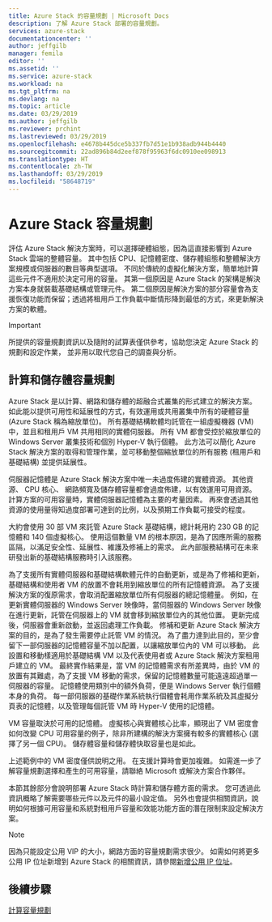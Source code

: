 ```yaml
---
title: Azure Stack 的容量規劃 | Microsoft Docs
description: 了解 Azure Stack 部署的容量規劃。
services: azure-stack
documentationcenter: ''
author: jeffgilb
manager: femila
editor: ''
ms.assetid: ''
ms.service: azure-stack
ms.workload: na
ms.tgt_pltfrm: na
ms.devlang: na
ms.topic: article
ms.date: 03/29/2019
ms.author: jeffgilb
ms.reviewer: prchint
ms.lastreviewed: 03/29/2019
ms.openlocfilehash: e4678b445dce5b337fb7d51e1b938adb944b4440
ms.sourcegitcommit: 22ad896b84d2eef878f95963f6dc0910ee098913
ms.translationtype: HT
ms.contentlocale: zh-TW
ms.lasthandoff: 03/29/2019
ms.locfileid: "58648719"
---
```

# <a name="azure-stack-capacity-planning"></a>Azure Stack 容量規劃
評估 Azure Stack 解決方案時，可以選擇硬體組態，因為這直接影響到 Azure Stack 雲端的整體容量。 其中包括 CPU、記憶體密度、儲存體組態和整體解決方案規模或伺服器的數目等典型選項。 不同於傳統的虛擬化解決方案，簡單地計算這些元件不適用於決定可用的容量。 其第一個原因是 Azure Stack 的架構是解決方案本身就裝載基礎結構或管理元件。 第二個原因是解決方案的部分容量會為支援恢復功能而保留；透過將租用戶工作負載中斷情形降到最低的方式，來更新解決方案的軟體。

> [!IMPORTANT]
> 所提供的容量規劃資訊以及隨附的試算表僅供參考，協助您決定 Azure Stack 的規劃和設定作業， 並非用以取代您自己的調查與分析。 

## <a name="compute-and-storage-capacity-planning"></a>計算和儲存體容量規劃
Azure Stack 是以計算、網路和儲存體的超融合式叢集的形式建立的解決方案。 如此能以提供可用性和延展性的方式，有效運用或共用叢集中所有的硬體容量 (Azure Stack 稱為縮放單位)。 所有基礎結構軟體均託管在一組虛擬機器 (VM) 中，並且和租用戶 VM 共用相同的實體伺服器。 所有 VM 都會受控於縮放單位的 Windows Server 叢集技術和個別 Hyper-V 執行個體。 此方法可以簡化 Azure Stack 解決方案的取得和管理作業，並可移動整個縮放單位的所有服務 (租用戶和基礎結構) 並提供延展性。

伺服器記憶體是 Azure Stack 解決方案中唯一未過度佈建的實體資源。 其他資源、 CPU 核心、 網路頻寬及儲存體容量都會過度佈建，以有效運用可用資源。 計算方案的可用容量時，實體伺服器記憶體為主要的考量因素。 再來會透過其他資源的使用量得知過度部署可達到的比例，以及預期工作負載可接受的程度。

大約會使用 30 部 VM 來託管 Azure Stack 基礎結構，總計耗用約 230 GB 的記憶體和 140 個虛擬核心。 使用這個數量 VM 的根本原因，是為了因應所需的服務區隔，以滿足安全性、延展性、維護及修補上的需求。 此內部服務結構可在未來研發出新的基礎結構服務時引入該服務。

為了支援所有實體伺服器和基礎結構軟體元件的自動更新，或是為了修補和更新，基礎結構和使用者 VM 的放置不會耗用到縮放單位的所有記憶體資源。 為了支援解決方案的復原需求，會取消配置縮放單位所有伺服器的總記憶體量。 例如，在更新實體伺服器的 Windows Server 映像時，當伺服器的 Windows Server 映像在進行更新，託管在伺服器上的 VM 就會移到縮放單位內的其他位置。 更新完成後，伺服器會重新啟動，並返回處理工作負載。 修補和更新 Azure Stack 解決方案的目的，是為了發生需要停止託管 VM 的情況。 為了盡力達到此目的，至少會留下一部伺服器的記憶體容量不加以配置，以讓縮放單位內的 VM 可以移動。 此設置和移動樣適用於基礎結構 VM 以及代表使用者或 Azure Stack 解決方案租用戶建立的 VM。 最終實作結果是，當 VM 的記憶體需求有所差異時，由於 VM 的放置有其難處，為了支援 VM 移動的需求，保留的記憶體數量可能遠遠超過單一伺服器的容量。 記憶體使用類別中的額外負荷，便是 Windows Server 執行個體本身的負荷。 每一部伺服器的基礎作業系統執行個體會耗用作業系統及其虛擬分頁表的記憶體，以及管理每個託管 VM 時 Hyper-V 使用的記憶體。

VM 容量取決於可用的記憶體。 虛擬核心與實體核心比率，顯現出了 VM 密度會如何改變 CPU 可用容量的例子，除非所建構的解決方案擁有較多的實體核心 (選擇了另一個 CPU)。 儲存體容量和儲存體快取容量也是如此。

上述範例中的 VM 密度僅供說明之用。 在支援計算時會更加複雜。 如需進一步了解容量規劃選擇和產生的可用容量，請聯絡 Microsoft 或解決方案合作夥伴。

本節其餘部分會說明部署 Azure Stack 時計算和儲存體方面的需求。 您可透過此資訊概略了解需要哪些元件以及元件的最小設定值。 另外也會提供相關資訊，說明如何根據可用容量和系統對租用戶容量和效能功能方面的潛在限制來設定解決方案。

> [!NOTE]
> 因為只能設定公用 VIP 的大小，網路方面的容量規劃需求很少。 如需如何將更多公用 IP 位址新增到 Azure Stack 的相關資訊，請參閱[新增公用 IP 位址](azure-stack-add-ips.md)。


## <a name="next-steps"></a>後續步驟
[計算容量規劃](capacity-planning-compute.md)
